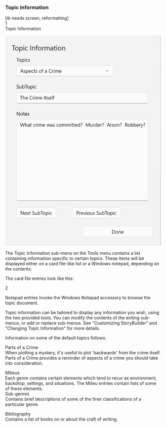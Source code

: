 ### Topic Information ###
[tk needs screen, reformatting] <br/>
1 <br/>
Topic Information <br/>

![](Clipboard-Image-68.png)

The Topic Information sub-menu on the Tools menu contains a list containing information specific to certain topics.  These items will be displayed either on a card file-like list or a Windows notepad, depending on the contents.  <br/>

 The card file entries look like this: <br/>

2 <br/>


Notepad entries invoke the Windows Notepad accessory to browse the topic document. <br/>

Topic information can be tailored to display any information you wish, using the two provided tools.  You can modify the contents of the exiting sub-menus, or add or replace sub-menus.  See "Customizing StoryBuilder" and "Changing Topic Information" for more details. <br/>

Information on some of the default topics follows. <br/>

Parts of a Crime <br/>
When plotting a mystery, it's useful to plot 'backwards' from the crime itself.  Parts of a Crime provides a reminder of aspects of a crime you should take into consideration. <br/>

Milieus <br/>
Each genre contains certain elements which tend to recur as environment, backdrop, settings, and situations.  The Milieu entries contain lists of some of these elements. <br/>
Sub-genres <br/>
Contains brief descriptions of some of  the finer classifications of a particular genre. <br/>

Bibliography <br/>
Contains a list of books on or about the craft of writing. <br/>


